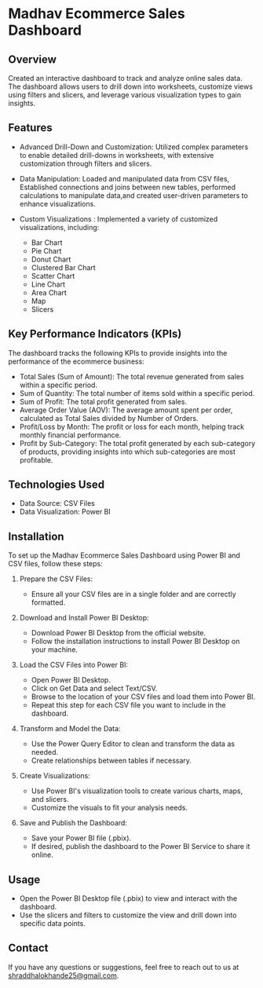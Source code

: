 # Madhav Ecommerce Sales Dashboard

## Overview

Created an interactive dashboard to track and analyze online sales data. The dashboard allows users to drill down into worksheets, customize views using filters and slicers, and leverage various visualization types to gain insights.

## Features

- Advanced Drill-Down and Customization: Utilized complex parameters to enable detailed drill-downs in worksheets, with extensive customization through filters and slicers.

- Data Manipulation: Loaded and manipulated data from CSV files, Established connections and joins between new tables, performed calculations to manipulate data,and created user-driven parameters to enhance visualizations.

- Custom Visualizations : Implemented a variety of customized visualizations, including:
  - Bar Chart
  - Pie Chart
  - Donut Chart
  - Clustered Bar Chart
  - Scatter Chart
  - Line Chart
  - Area Chart
  - Map
  - Slicers
 

## Key Performance Indicators (KPIs)

The dashboard tracks the following KPIs to provide insights into the performance of the ecommerce business:
  - Total Sales (Sum of Amount): The total revenue generated from sales within a specific period.
  - Sum of Quantity: The total number of items sold within a specific period.
  - Sum of Profit: The total profit generated from sales.
  - Average Order Value (AOV): The average amount spent per order, calculated as Total Sales divided by Number of Orders.
  - Profit/Loss by Month: The profit or loss for each month, helping track monthly financial performance.
  - Profit by Sub-Category: The total profit generated by each sub-category of products, providing insights into which
    sub-categories are most profitable.

## Technologies Used

- Data Source: CSV Files
- Data Visualization: Power BI

## Installation

To set up the Madhav Ecommerce Sales Dashboard using Power BI and CSV files, follow these steps:

1) Prepare the CSV Files:
    - Ensure all your CSV files are in a single folder and are correctly formatted.

2) Download and Install Power BI Desktop:
    - Download Power BI Desktop from the official website.
    - Follow the installation instructions to install Power BI Desktop on your machine.

3) Load the CSV Files into Power BI:
    - Open Power BI Desktop.
    - Click on Get Data and select Text/CSV.
    - Browse to the location of your CSV files and load them into Power BI.
    - Repeat this step for each CSV file you want to include in the dashboard.

4) Transform and Model the Data:
    - Use the Power Query Editor to clean and transform the data as needed.
    - Create relationships between tables if necessary.

5) Create Visualizations:
    - Use Power BI's visualization tools to create various charts, maps, and slicers. 
    - Customize the visuals to fit your analysis needs.

6) Save and Publish the Dashboard:
    - Save your Power BI file (.pbix).
    - If desired, publish the dashboard to the Power BI Service to share it online.

## Usage

- Open the Power BI Desktop file (.pbix) to view and interact with the dashboard.
- Use the slicers and filters to customize the view and drill down into specific data points.

## Contact
If you have any questions or suggestions, feel free to reach out to us at shraddhalokhande25@gmail.com.

